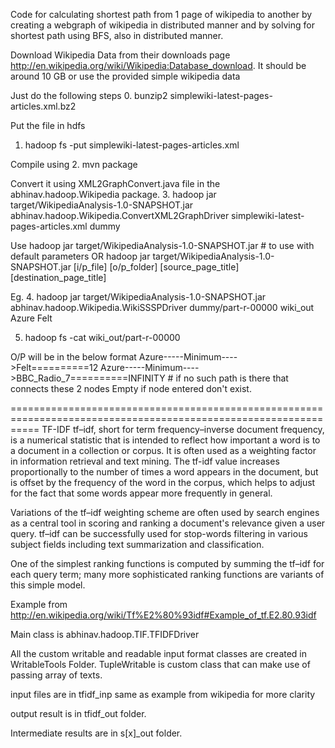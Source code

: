 Code for calculating shortest path from 1 page of wikipedia to another by creating a webgraph of wikipedia in distributed manner
and by solving for shortest path using BFS, also in distributed manner.

Download Wikipedia Data from their downloads page http://en.wikipedia.org/wiki/Wikipedia:Database_download. It should be around 10 GB
or use the provided simple wikipedia data 

Just do the following steps
0. bunzip2 simplewiki-latest-pages-articles.xml.bz2 

Put the file in hdfs
1. hadoop fs -put simplewiki-latest-pages-articles.xml

Compile using 
2. mvn package

Convert it using XML2GraphConvert.java file in the abhinav.hadoop.Wikipedia package.
3. hadoop jar target/WikipediaAnalysis-1.0-SNAPSHOT.jar abhinav.hadoop.Wikipedia.ConvertXML2GraphDriver simplewiki-latest-pages-articles.xml dummy 

Use
hadoop jar target/WikipediaAnalysis-1.0-SNAPSHOT.jar        # to use with default parameters
OR
hadoop jar target/WikipediaAnalysis-1.0-SNAPSHOT.jar [i/p_file] [o/p_folder] [source_page_title] [destination_page_title]

Eg. 
4. hadoop jar target/WikipediaAnalysis-1.0-SNAPSHOT.jar abhinav.hadoop.Wikipedia.WikiSSSPDriver dummy/part-r-00000 wiki_out Azure Felt

5. hadoop fs -cat wiki_out/part-r-00000

O/P will be in the below format
Azure-----Minimum---->Felt==========12
Azure-----Minimum---->BBC_Radio_7==========INFINITY # if no such path is there that connects these 2 nodes
Empty if node entered don't exist.

=================================================================================================================
TF-IDF
tf–idf, short for term frequency–inverse document frequency, is a numerical statistic that is intended to reflect
how important a word is to a document in a collection or corpus. It is often used as a weighting factor in
information retrieval and text mining. The tf-idf value increases proportionally to the number of times a word
appears in the document, but is offset by the frequency of the word in the corpus, which helps to adjust for the
fact that some words appear more frequently in general.

Variations of the tf–idf weighting scheme are often used by search engines as a central tool in scoring and
ranking a document's relevance given a user query. tf–idf can be successfully used for stop-words filtering in
various subject fields including text summarization and classification.

One of the simplest ranking functions is computed by summing the tf–idf for each query term; many more sophisticated
ranking functions are variants of this simple model.

Example from http://en.wikipedia.org/wiki/Tf%E2%80%93idf#Example_of_tf.E2.80.93idf

Main class is abhinav.hadoop.TIF.TFIDFDriver

All the custom writable and readable input format classes are created in WritableTools Folder.
TupleWritable is custom class that can make use of passing array of texts.

input files are in tfidf_inp same as example from wikipedia for more clarity

output result is in tfidf_out folder.

Intermediate results are in s[x]_out folder.
